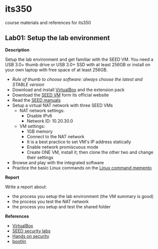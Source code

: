# its350
course materials and references for its350

## Lab01: Setup the lab environment

__Description__

Setup the lab environment and get familiar with the SEED VM. You need a USB 3.0+ thumb drive or USB 3.0+ SSD with at least 256GB or install on your own laptop with free space of at least 256GB.

* *Rule of thumb to choose software: always choose the latest and STABLE version*
* Download and install [VirtualBox](https://www.virtualbox.org/) and the extension pack
* Download the [SEED VM](https://seedsecuritylabs.org/) form its official website
* Read the [SEED manuals](https://seedsecuritylabs.org/lab_env.html)
* Setup a virtual NAT network with three SEED VMs
  * NAT network settings:
    * Disable IPv6
    * Network ID: 10.20.30.0
  * VM settings:
    * 1GB memory
    * Connect to the NAT network
    * It is a best practice to set VM's IP address statically
    * Enable network promiscuous mode
    * Create ONE VM, install it; then clone the other two and change their settings
* Browse and play with the integrated software
* Practice the basic Linux commands on the [Linux command memento](https://bootlin.com/doc/legacy/command-line/)

	
__Report__

Write a report about:

* the process you setup the lab environment (the VM summary is good)
* the process you test the NAT network
* the process you setup and test the shared folder

__References__
* [VirtualBox](https://www.virtualbox.org/)
* [SEED security labs](https://seedsecuritylabs.org/)
* [Hands on security](https://www.handsonsecurity.net/)
* [bootlin](https://bootlin.com)


